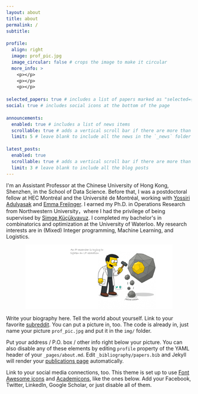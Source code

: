 ```yaml
---
layout: about
title: about
permalink: /
subtitle: 

profile:
  align: right
  image: prof_pic.jpg
  image_circular: false # crops the image to make it circular
  more_info: >
    <p></p>
    <p></p>
    <p></p>

selected_papers: true # includes a list of papers marked as "selected={true}"
social: true # includes social icons at the bottom of the page

announcements:
  enabled: true # includes a list of news items
  scrollable: true # adds a vertical scroll bar if there are more than 3 news items
  limit: 5 # leave blank to include all the news in the `_news` folder

latest_posts:
  enabled: true
  scrollable: true # adds a vertical scroll bar if there are more than 3 new posts items
  limit: 3 # leave blank to include all the blog posts
---
```


I'm an Assistant Professor at the Chinese University of Hong Kong, Shenzhen, in the School of Data Science. Before that, I was a postdoctoral fellow at HEC Montréal and the Université de Montréal, working with [Yossiri Adulyasak](https://www.hec.ca/en/profs/yossiri.adulyasak.html) and [Emma Frejinger](https://www.emmafrejinger.org). I earned my Ph.D. in Operations Research from Northwestern University，where I had the privilege of being supervised by [Simge Küçükyavuz](https://users.iems.northwestern.edu/~simge/index.html). I completed my bachelor's in combinatorics and optimization at the University of Waterloo. My research interests are in (Mixed) Integer programming, Machine Learning, and Logistics. 

<div align="center">
  <img src="../assets/img/comic.png" alt="comic" width="400"/>
</div>

Write your biography here. Tell the world about yourself. Link to your favorite [subreddit](http://reddit.com). You can put a picture in, too. The code is already in, just name your picture `prof_pic.jpg` and put it in the `img/` folder.

Put your address / P.O. box / other info right below your picture. You can also disable any of these elements by editing `profile` property of the YAML header of your `_pages/about.md`. Edit `_bibliography/papers.bib` and Jekyll will render your [publications page](/al-folio/publications/) automatically.

Link to your social media connections, too. This theme is set up to use [Font Awesome icons](https://fontawesome.com/) and [Academicons](https://jpswalsh.github.io/academicons/), like the ones below. Add your Facebook, Twitter, LinkedIn, Google Scholar, or just disable all of them.
